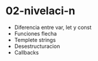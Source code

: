 # 02-nivelaci-n

* Diferencia entre var, let y const
* Funciones flecha
* Templete strings
* Desestructuracion 
* Callbacks

